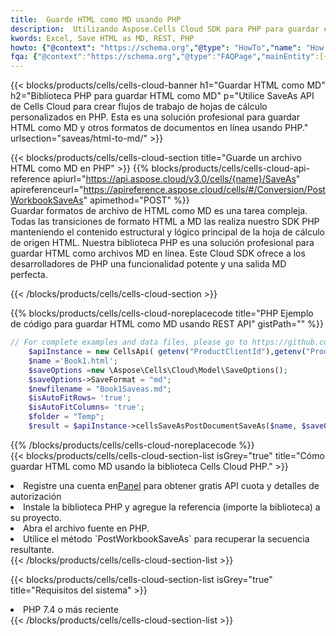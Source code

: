 ```yaml
---
title:  Guarde HTML como MD usando PHP
description:  Utilizando Aspose.Cells Cloud SDK para PHP para guardar el archivo de formato HTML como archivo de formato MD.
kwords: Excel, Save HTML as MD, REST, PHP
howto: {"@context": "https://schema.org","@type": "HowTo","name": "How to save HTML as MD using the Cells Cloud PHP library.","description": "How to save HTML as MD using the Cells Cloud PHP library.","image": {"@type": "ImageObject"},"url": "/php/saveas/html-to-md/","step": [{ "@type": "HowToStep","name": "How to save HTML as MD using the Cells Cloud PHP library. step 1", "image": {"@type": "ImageObject",},"url": "/php/saveas/html-to-md/","text": "Register an account at <a href='https://dashboard.aspose.cloud/'>Dashboard</a> to get free API quota & authorization details",},{ "@type": "HowToStep","name": "How to save HTML as MD using the Cells Cloud PHP library. step 1", "image": {"@type": "ImageObject",},"url": "/php/saveas/html-to-md/","text": "Install PHP library and add the reference (import the library) to your project.",},{ "@type": "HowToStep","name": "How to save HTML as MD using the Cells Cloud PHP library. step 1", "image": {"@type": "ImageObject",},"url": "/php/saveas/html-to-md/","text": "Open the source file in PHP.",},{ "@type": "HowToStep","name": "How to save HTML as MD using the Cells Cloud PHP library. step 1", "image": {"@type": "ImageObject",},"url": "/php/saveas/html-to-md/","text": "Use the `PostWorkbookSaveAs` method to retrieve the resulting stream.",}, ],"supply": {"@type": "HowToSupply","name": "document"},"tool": [{"@type": "HowToTool","name": "phpstorm, Visual Studio Code, Eclipse"},{"@type": "HowToTool","name": "Aspose Cells"}],"totalTime": "PT6M"}
fqa: {"@context":"https://schema.org","@type":"FAQPage","mainEntity":[{"@type":"Question","name":"Why save file as other formats file in C# using REST API?","acceptedAnswer":{"@type":"Answer","text":"Documents are encoded in many ways, and some files may be incompatible with the software you use. To open and read such files, just save them as appropriate file formats.<br/><ol><li>Install .NET SDK and add the reference (import the library) to your project.</li><li>Open the source file in C# using REST API.</li><li>Call the PostWorkbookSaveAsRequest() method, passing an output filename with required extension.</li><li>Get the result of save as a separate file.</li></ol>"}},{"@type":"Question","name":"What file formats can I save as with your C# library?","acceptedAnswer":{"@type":"Answer","text":"We support a variety of file formats for conversion using .NET library, including XLSX, Excel, xls , PDF, CSV, HTML, Markdown, XML, PNG, JPG, TIFF, Json, TXT and many more."}},{"@type":"Question","name":"What is the maximum allowed file size for conversion using this .NET library?","acceptedAnswer":{"@type":"Answer","text":"There are no file size limits for format conversions using .NET library."}}]}
---
```

{{< blocks/products/cells/cells-cloud-banner h1="Guardar HTML como MD" h2="Biblioteca PHP para guardar HTML como MD" p="Utilice SaveAs API de Cells Cloud para crear flujos de trabajo de hojas de cálculo personalizados en PHP. Esta es una solución profesional para guardar HTML como MD y otros formatos de documentos en línea usando PHP." urlsection="saveas/html-to-md/" >}}

{{< blocks/products/cells/cells-cloud-section title="Guarde un archivo HTML como MD en PHP" >}}
{{% blocks/products/cells/cells-cloud-api-reference apiurl="https://api.aspose.cloud/v3.0/cells/{name}/SaveAs" apireferenceurl="https://apireference.aspose.cloud/cells/#/Conversion/PostWorkbookSaveAs" apimethod="POST" %}}
<br/>
Guardar formatos de archivo de HTML como MD es una tarea compleja. Todas las transiciones de formato HTML a MD las realiza nuestro SDK PHP manteniendo el contenido estructural y lógico principal de la hoja de cálculo de origen HTML. Nuestra biblioteca PHP es una solución profesional para guardar HTML como archivos MD en línea. Este Cloud SDK ofrece a los desarrolladores de PHP una funcionalidad potente y una salida MD perfecta.

{{< /blocks/products/cells/cells-cloud-section >}}

{{% blocks/products/cells/cells-cloud-noreplacecode title="PHP Ejemplo de código para guardar HTML como MD usando REST API" gistPath="" %}}
  
```php
// For complete examples and data files, please go to https://github.com/aspose-cells-cloud/aspose-cells-cloud-php/
    $apiInstance = new CellsApi( getenv("ProductClientId"),getenv("ProductClientSecret") );
    $name ='Book1.html';
    $saveOptions =new \Aspose\Cells\Cloud\Model\SaveOptions();
    $saveOptions->SaveFormat = "md";
    $newfilename = "Book1Saveas.md";
    $isAutoFitRows= 'true';
    $isAutoFitColumns= 'true';
    $folder = "Temp";
    $result = $apiInstance->cellsSaveAsPostDocumentSaveAs($name, $saveOptions, $newfilename,$isAutoFitRows, $isAutoFitColumns, $folder);
```
  
{{% /blocks/products/cells/cells-cloud-noreplacecode %}}
<br/>
{{< blocks/products/cells/cells-cloud-section-list isGrey="true" title="Cómo guardar HTML como MD usando la biblioteca Cells Cloud PHP." >}}
<li> Registre una cuenta en<a href="https://dashboard.aspose.cloud/">Panel</a> para obtener gratis API cuota y detalles de autorización</li>
<li>Instale la biblioteca PHP y agregue la referencia (importe la biblioteca) a su proyecto.</li>
<li>Abra el archivo fuente en PHP.</li>
<li>Utilice el método `PostWorkbookSaveAs` para recuperar la secuencia resultante.</li>
{{< /blocks/products/cells/cells-cloud-section-list >}}

{{< blocks/products/cells/cells-cloud-section-list isGrey="true" title="Requisitos del sistema" >}}
<li>PHP 7.4 o más reciente</li>
{{< /blocks/products/cells/cells-cloud-section-list >}}
